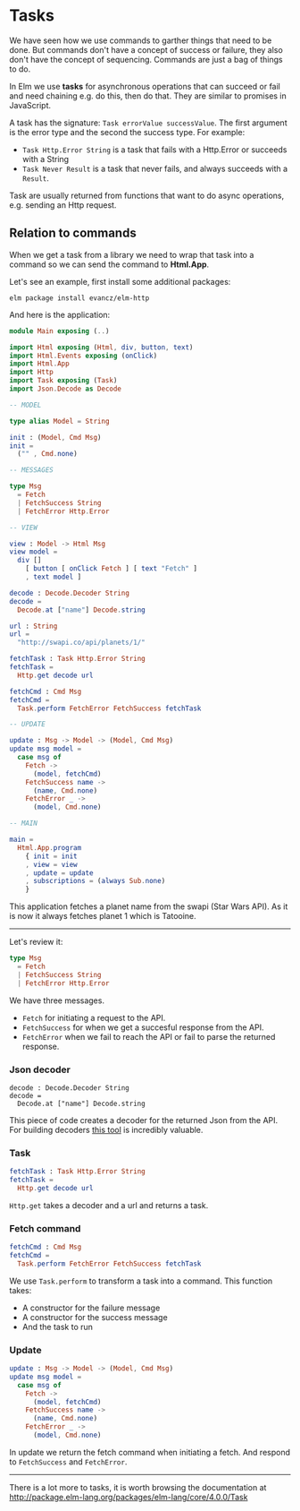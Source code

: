 # Tasks

We have seen how we use commands to garther things that need to be done. But commands don't have a concept of success or failure, they also don't have the concept of sequencing. Commands are just a bag of things to do.

In Elm we use __tasks__ for asynchronous operations that can succeed or fail and need chaining e.g. do this, then do that. They are similar to promises in JavaScript.

A task has the signature: `Task errorValue successValue`. The first argument is the error type and the second the success type. For example:

- `Task Http.Error String` is a task that fails with a Http.Error or succeeds with a String
- `Task Never Result` is a task that never fails, and always succeeds with a `Result`.

Task are usually returned from functions that want to do async operations, e.g. sending an Http request.

## Relation to commands

When we get a task from a library we need to wrap that task into a command so we can send the command to __Html.App__.

Let's see an example, first install some additional packages:

```
elm package install evancz/elm-http
```

And here is the application:

```elm
module Main exposing (..)

import Html exposing (Html, div, button, text)
import Html.Events exposing (onClick)
import Html.App
import Http
import Task exposing (Task)
import Json.Decode as Decode

-- MODEL

type alias Model = String

init : (Model, Cmd Msg)
init =
  ("" , Cmd.none)

-- MESSAGES

type Msg
  = Fetch
  | FetchSuccess String
  | FetchError Http.Error

-- VIEW

view : Model -> Html Msg
view model =
  div []
    [ button [ onClick Fetch ] [ text "Fetch" ]
    , text model ]

decode : Decode.Decoder String
decode =
  Decode.at ["name"] Decode.string

url : String
url = 
  "http://swapi.co/api/planets/1/"

fetchTask : Task Http.Error String
fetchTask =
  Http.get decode url

fetchCmd : Cmd Msg
fetchCmd =
  Task.perform FetchError FetchSuccess fetchTask

-- UPDATE

update : Msg -> Model -> (Model, Cmd Msg)
update msg model =
  case msg of
    Fetch ->
      (model, fetchCmd)
    FetchSuccess name ->
      (name, Cmd.none)
    FetchError _ ->
      (model, Cmd.none)

-- MAIN

main =
  Html.App.program
    { init = init
    , view = view
    , update = update
    , subscriptions = (always Sub.none)
    }
```

This application fetches a planet name from the swapi (Star Wars API). As it is now it always fetches planet 1 which is Tatooine.

---

Let's review it:

```elm
type Msg
  = Fetch
  | FetchSuccess String
  | FetchError Http.Error
```

We have three messages. 

- `Fetch` for initiating a request to the API.
- `FetchSuccess` for when we get a succesful response from the API.
- `FetchError` when we fail to reach the API or fail to parse the returned response.

### Json decoder

```
decode : Decode.Decoder String
decode =
  Decode.at ["name"] Decode.string
```

This piece of code creates a decoder for the returned Json from the API. For building decoders [this tool](http://noredink.github.io/json-to-elm/) is incredibly valuable.

### Task

```elm
fetchTask : Task Http.Error String
fetchTask =
  Http.get decode url
```

`Http.get` takes a decoder and a url and returns a task.

### Fetch command

```elm
fetchCmd : Cmd Msg
fetchCmd =
  Task.perform FetchError FetchSuccess fetchTask
```

We use `Task.perform` to transform a task into a command. This function takes: 

- A constructor for the failure message
- A constructor for the success message
- And the task to run

### Update

```elm
update : Msg -> Model -> (Model, Cmd Msg)
update msg model =
  case msg of
    Fetch ->
      (model, fetchCmd)
    FetchSuccess name ->
      (name, Cmd.none)
    FetchError _ ->
      (model, Cmd.none)
```

In update we return the fetch command when initiating a fetch. And respond to `FetchSuccess` and `FetchError`.

---

There is a lot more to tasks, it is worth browsing the documentation at <http://package.elm-lang.org/packages/elm-lang/core/4.0.0/Task>
